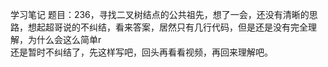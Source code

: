 学习笔记
题目：236，寻找二叉树结点的公共祖先，想了一会，还没有清晰的思路，想起超哥说的不纠结，看来答案，居然只有几行代码，但是还是没有完全理解，为什么会这么简单r
<br>
还是暂时不纠结了，先这样写吧，回头再看看视频，再回来理解吧。


